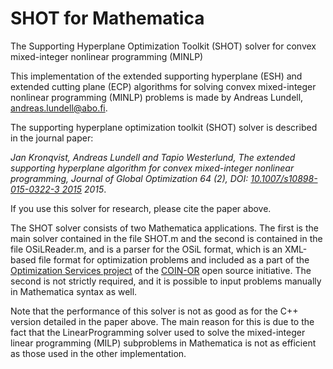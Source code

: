 # SHOT for Mathematica

The Supporting Hyperplane Optimization Toolkit (SHOT) solver for convex mixed-integer nonlinear programming (MINLP)

This implementation of the extended supporting hyperplane (ESH) and extended cutting plane (ECP) algorithms for solving convex mixed-integer nonlinear programming (MINLP) problems is made by Andreas Lundell, andreas.lundell@abo.fi.

The supporting hyperplane optimization toolkit (SHOT) solver is described in the journal paper: 

*Jan Kronqvist, Andreas Lundell and Tapio Westerlund, The extended supporting hyperplane algorithm for convex mixed-integer nonlinear programming, Journal of Global Optimization 64 (2), DOI: [10.1007/s10898-015-0322-3 2015](http://dx.doi.org/10.1007/s10898-015-0322-3) 2015*. 

If you use this solver for research, please cite the paper above. 

The SHOT solver consists of two Mathematica applications. The first is the main solver contained in the file SHOT.m and the second is contained in the file OSiLReader.m, and is a parser for the OSiL format, which is an XML-based file format for optimization problems and included as a part of the [Optimization Services project](http://www.coin-or.org/) of the [COIN-OR]((http://www.coin-or.org/)) open source initiative. The second is not strictly required, and it is possible to input problems manually in Mathematica syntax as well.

Note that the performance of this solver is not as good as for the C++ version detailed in the paper above. The main reason for this is due to the fact that the LinearProgramming solver used to solve the mixed-integer linear programming (MILP) subproblems in Mathematica is not as efficient as those used in the other implementation. 
